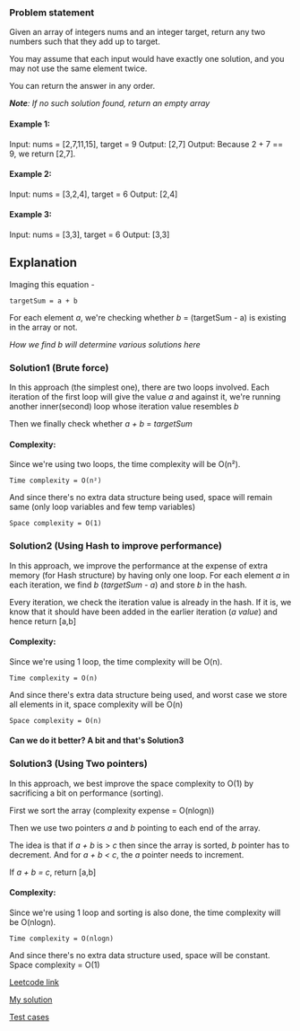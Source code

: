 ### Problem statement
Given an array of integers nums and an integer target, return any two numbers such that they add up to target.

You may assume that each input would have exactly one solution, and you may not use the same element twice.

You can return the answer in any order.

_**Note**: If no such solution found, return an empty array_

#### Example 1:

Input: nums = [2,7,11,15], target = 9
Output: [2,7]
Output: Because 2 + 7 == 9, we return [2,7].

#### Example 2:

Input: nums = [3,2,4], target = 6
Output: [2,4]

#### Example 3:

Input: nums = [3,3], target = 6
Output: [3,3]

## Explanation

Imaging this equation -

	targetSum = a + b

For each element _a_, we're checking whether _b_ = (targetSum - a) is existing in the array or not.

_How we find b will determine various solutions here_


### Solution1 (Brute force)
In this approach (the simplest one), there are two loops involved. Each iteration of the first loop will give the value _a_ and against it, we're running another inner(second) loop whose iteration value resembles _b_

Then we finally check whether _a + b_ = _targetSum_

#### Complexity:
Since we're using two loops, the time complexity will be O(n²).

	Time complexity = O(n²)

And since there's no extra data structure being used, space will remain same (only loop variables and few temp variables)

	Space complexity = O(1)

### Solution2 (Using Hash to improve performance)
In this approach, we improve the performance at the expense of extra memory (for Hash structure) by having only one loop.
For each element _a_ in each iteration, we find _b_ (_targetSum - a_) and store _b_ in the hash.

Every iteration, we check the iteration value is already in the hash. If it is, we know that it should have been added in the earlier iteration (_a value_) and hence return [a,b]

#### Complexity:
Since we're using 1 loop, the time complexity will be O(n).

	Time complexity = O(n)

And since there's extra data structure being used, and worst case we store all elements in it, space complexity will be O(n)

	Space complexity = O(n)

#### Can we do it better? A bit and that's Solution3

### Solution3 (Using Two pointers)
In this approach, we best improve the space complexity to O(1) by sacrificing a bit on performance (sorting).

First we sort the array (complexity expense = O(nlogn))

Then we use two pointers _a_ and _b_ pointing to each end of the array.

The idea is that if _a + b_ is > _c_ then since the array is sorted, _b_ pointer has to decrement.
And for _a + b < c_, the _a_ pointer needs to increment.

If _a + b = c_, return [a,b]

#### Complexity:
Since we're using 1 loop and sorting is also done, the time complexity will be O(nlogn).

	Time complexity = O(nlogn)

And since there's no extra data structure used, space will be constant.
	Space complexity = O(1)


[Leetcode link](https://leetcode.com/problems/two-sum/)

[My solution](https://github.com/hawaijar/FireLeetcode/blob/feature/algoexpert/Arrays/TwoSum/index.js)

[Test cases](https://github.com/hawaijar/FireLeetcode/tree/feature/algoexpert/Arrays/__tests__)
